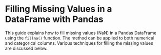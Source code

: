 # Filling Missing Values in a DataFrame with Pandas

This guide explains how to fill missing values (NaN) in a Pandas DataFrame using the `fillna()` function. The method can be applied to both numerical and categorical columns. Various techniques for filling the missing values are discussed below.
